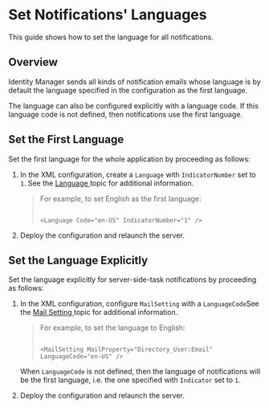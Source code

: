 # Set Notifications' Languages

This guide shows how to set the language for all notifications.

## Overview

Identity Manager sends all kinds of notification emails whose language is by default the language
specified in the configuration as the first language.

The language can also be configured explicitly with a language code. If this language code is not
defined, then notifications use the first language.

## Set the First Language

Set the first language for the whole application by proceeding as follows:

1. In the XML configuration, create a `Language` with `IndicatorNumber` set to `1`. See the
   [ Language ](/docs/identitymanager/6.2/identitymanager/integration-guide/toolkit/xml-configuration/metadata/language/index.md) topic for additional
   information.

   > For example, to set English as the first language:
   >
   > ```
   >
   > <Language Code="en-US" IndicatorNumber="1" />
   >
   > ```

2. Deploy the configuration and relaunch the server.

## Set the Language Explicitly

Set the language explicitly for server-side-task notifications by proceeding as follows:

1. In the XML configuration, configure `MailSetting` with a `LanguageCode`See the
   [ Mail Setting ](/docs/identitymanager/6.2/identitymanager/integration-guide/toolkit/xml-configuration/metadata/settings/mailsetting/index.md) topic
   for additional information.

   > For example, to set the language to English:
   >
   > ```
   >
   > <MailSetting MailProperty="Directory_User:Email" LanguageCode="en-US" />
   >
   > ```

   When `LanguageCode` is not defined, then the language of notifications will be the first
   language, i.e. the one specified with `Indicator` set to `1`.

2. Deploy the configuration and relaunch the server.
